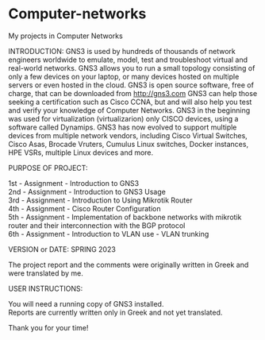 # Computer-networks

My projects in Computer Networks

INTRODUCTION:
GNS3 is used by hundreds of thousands of network engineers worldwide to
emulate, model, test and troubleshoot virtual and real-world
networks. GNS3 allows you to run a small topology consisting of only a few
devices on your laptop, or many devices hosted on multiple
servers or even hosted in the cloud.
GNS3 is open source software, free of charge, that can be downloaded from http://gns3.com
GNS3 can help those seeking a certification such as Cisco CCNA, but
and will also help you test and verify your knowledge of Computer Networks.
GNS3 in the beginning was used for virtualization (virtualizarion) only CISCO
devices, using a software called Dynamips. GNS3 has now
evolved to support multiple devices from multiple network vendors,
including Cisco Virtual Switches, Cisco Asas, Brocade Vruters, Cumulus Linux
switches, Docker instances, HPE VSRs, multiple Linux devices and more.

PURPOSE OF PROJECT:

1st - Assignment - Introduction to GNS3 <br />
2nd - Assignment - Introduction to GNS3 Usage <br />
3rd - Assignment - Introduction to Using Mikrotik Router <br />
4th - Assignment - Cisco Router Configuration <br />
5th - Assignment - Implementation of backbone networks with mikrotik router and their interconnection with the BGP protocol <br />
6th - Assignment - Introduction to VLAN use - VLAN trunking <br />

VERSION or DATE: SPRING 2023

The project report and the comments were originally written in Greek and were translated by me.

USER INSTRUCTIONS:

You will need a running copy of GNS3 installed. <br />
Reports are currently written only in Greek and not yet translated.

Thank you for your time!
